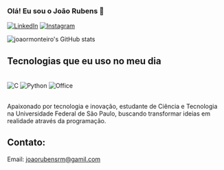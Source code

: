 
### Olá! Eu sou o João Rubens 👋

[![LinkedIn](https://img.shields.io/badge/LinkedIn-0077B5?style=for-the-badge&logo=linkedin&logoColor=white)](https://www.linkedin.com/in/joaormonteiro/) [![Instagram](https://img.shields.io/badge/Instagram-E4405F?style=for-the-badge&logo=instagram&logoColor=white)](https://www.instagram.com/joaorubens_monteiro/)

![joaormonteiro's GitHub stats](https://github-readme-stats.vercel.app/api?username=joaormonteiro&show_icons=true&theme=radical)


## Tecnologias que eu uso no meu dia

<div style = "display: inline_block"><br/>
    <img align="center" alt="C" src="https://img.shields.io/badge/C-00599C?style=for-the-badge&logo=c&logoColor=white"/>
        <img align="center" alt="Python" src="https://img.shields.io/badge/Python-14354C?style=for-the-badge&logo=python&logoColor=white"/>
                    <img align="center" alt="Office" src="https://img.shields.io/badge/Microsoft_Office-D83B01?style=for-the-badge&logo=microsoft-office&logoColor=white"/>
</div><br/>

Apaixonado por tecnologia e inovação, estudante de Ciência e Tecnologia na Universidade Federal de São Paulo, buscando transformar ideias em realidade através da programação.

## Contato:
Email: joaorubensrm@gamil.com
